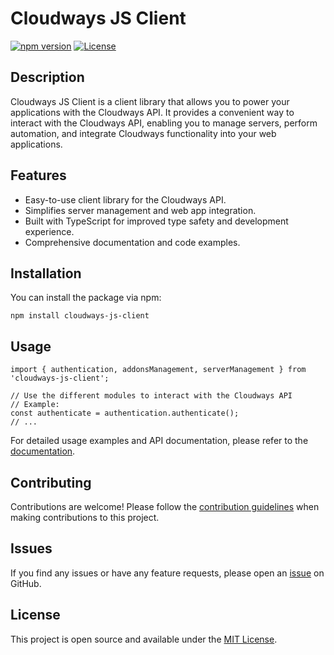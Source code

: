 <h1>Cloudways JS Client</h1>

<p>
  <a href="https://badge.fury.io/js/cloudways-js-client"><img src="https://badge.fury.io/js/cloudways-js-client.svg" alt="npm version"></a>
  <a href="https://opensource.org/licenses/MIT"><img src="https://img.shields.io/badge/license-MIT-blue.svg" alt="License"></a>
</p>

<h2>Description</h2>

<p>
  Cloudways JS Client is a client library that allows you to power your applications with the Cloudways API.
  It provides a convenient way to interact with the Cloudways API, enabling you to manage servers, perform automation,
  and integrate Cloudways functionality into your web applications.
</p>

<h2>Features</h2>

<ul>
  <li>Easy-to-use client library for the Cloudways API.</li>
  <li>Simplifies server management and web app integration.</li>
  <li>Built with TypeScript for improved type safety and development experience.</li>
  <li>Comprehensive documentation and code examples.</li>
</ul>

<h2>Installation</h2>

<p>You can install the package via npm:</p>

<pre><code>npm install cloudways-js-client
</code></pre>

<h2>Usage</h2>

<pre><code>import { authentication, addonsManagement, serverManagement } from 'cloudways-js-client';

// Use the different modules to interact with the Cloudways API
// Example:
const authenticate = authentication.authenticate();
// ...
</code></pre>

<p>For detailed usage examples and API documentation, please refer to the <a href="https://developers.cloudways.com/docs/">documentation</a>.</p>

<h2>Contributing</h2>

<p>Contributions are welcome! Please follow the <a href="link-to-contribution-guidelines">contribution guidelines</a> when making contributions to this project.</p>

<h2>Issues</h2>

<p>If you find any issues or have any feature requests, please open an <a href="https://github.com/code-gio/cloudways-js-client/issues">issue</a> on GitHub.</p>

<h2>License</h2>

<p>This project is open source and available under the <a href="https://opensource.org/licenses/MIT">MIT License</a>.</p>
